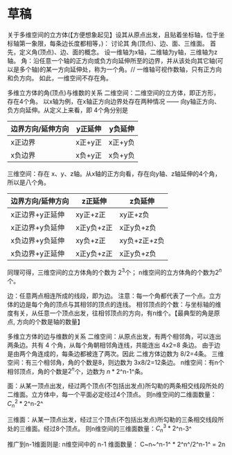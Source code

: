 # 草稿
关于多维空间的立方体(【方便想象起见】设其从原点出发，且贴着坐标轴，位于坐标轴第一象限，每条边长度都相等，)：
讨论其 角(顶点)、边、面、三维面。
首先，定义角(顶点)、边、面的概念。
设一维轴为x轴，二维轴为y轴，三维轴为z轴。
角：沿任意一个轴的正方向或负方向延伸所至的边界，并从该处向其它轴(可以是多个轴)的某一方向延伸处，称为一个角。// 一维轴可视作数轴，只有正方向和负方向。
如此，一维空间不存在角。

多维立方体的角(顶点)与维数的关系
二维空间：二维空间的立方体，即正方形，存在4个角。 以x轴为例，在x轴正方向边界处存在两种情况 —— 向y轴正方向、负方向延伸。从定义上来看，即 4个角分别是 

| 边界方向/延伸方向 | y正延伸  | y负延伸|
| ---------------- | ------- | ------- |
| x正边界           | x正+y正 | x正+y负 |
| x负边界           | x负+y正 | x负+y负 |

三维空间：存在 x、y、z轴。从x轴的正方向看，存在向y轴、z轴延伸的4个角，所以是八个角。

| 边界方向/延伸方向 |  z正延伸   |   z负延伸    |
| ---------------- | ---------- | ------------ |
| x正边界+y正延伸   | xy正+z正   | xy正+z负     |
| x正边界+y负延伸   | x正y负+z正 | x正y负+z负   |
| x负边界+y负延伸   | xy负+z正   | xy负+z正+z负 |
| x负边界+y正延伸   | x正y负+z正 | x正y负+z负   |


同理可得，三维空间的立方体角的个数为 $2^3$个；
n维空间的立方体角的个数为$2^n$个。

边：任意两点相连所成的线段，即为边。 注意：每一个角都代表了一个点。立方体的边是每个角的顶点与其相邻的顶点的连线。
相邻顶点的个数：与坐标轴的维度有关，从任意一个顶点出发，往相邻顶点的方向，有n维个。【最典型的角是原点, 方向的个数是轴的数量】

多维立方体的边与维数的关系
二维空间：从原点出发，有两个相邻角，可以连出两条边。共有 4 个角，从每个角朝相邻角连线，共能连出 4x2=8 条边。 由于边是由两个角连成的，每条边都被连了两次。因此 二维方体边数为 8/2=4条。
三维空间：有三个相邻角，角的个数是8，则边数为 3x8/2=12条边。
n维空间：有n个相邻顶点，角的个数是$2^n$个，边数为 $n*2$^n-1^条。

面：从某一顶点出发，经过两个顶点(不包括出发点)所勾勒的两条相交线段所处的二维面。立方体中，每一个平面必定经过4个顶点。
则n维空间的二维面数量： $C_n^2*2$^n-2^

三维面：从某一顶点出发，经过三个顶点(不包括出发点)所勾勒的三条相交线段所处的三维面。经过8个顶点。
则n维空间的三维面数量：$C_n^3*2$^n-3^


推广到n-1维面则是:
n维空间中的 n-1 维面数量： C~n~^n-1^ $*$ 2^n^/2^n-1^ = 2n